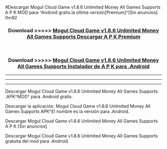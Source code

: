 #Descargar Mogul Cloud Game v1.8.6 Unlimited Money All Games Supports  A P K MOD para ^Android gratis.la última versión[Premium]^[Sin anuncios] thn92



<div align="center">
<h3>Download >>>>> <a href="https://es-web.web.app/?es= Mogul Cloud Game v1.8.6 Unlimited Money All Games Supports ">Mogul Cloud Game v1.8.6 Unlimited Money All Games Supports  Descargar A P K Premium</a></h3><br>

<h3>Download >>>>> <a href="https://es-web.web.app/?es= Mogul Cloud Game v1.8.6 Unlimited Money All Games Supports ">Mogul Cloud Game v1.8.6 Unlimited Money All Games Supports  Instalador de A P K para .Android</a></h3>
</div>


----------------------------------------------------------

----------------------------------------------------------

----------------------------------------------------------

Descargar Mogul Cloud Game v1.8.6 Unlimited Money All Games Supports  .APK^MOD^ para .Android gratis.

Descargar la aplicación. Mogul Cloud Game v1.8.6 Unlimited Money All Games Supports  APK^El nombre es la versión para .Android.

Descargar Mogul Cloud Game v1.8.6 Unlimited Money All Games Supports  A P K [Sin anuncios]

Descargar Mogul Cloud Game v1.8.6 Unlimited Money All Games Supports  gratuita del mod para .Android.